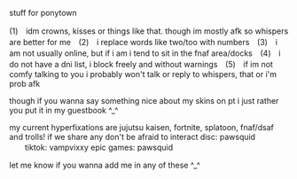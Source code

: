 stuff for ponytown

(1)　idm crowns, kisses or things like that. though im mostly afk so whispers are better for me　(2)　i replace words like two/too with numbers　(3)　i am not usually online, but if i am i tend to sit in the fnaf area/docks　(4)　i do not have a dni list, i block freely and without warnings　(5)　if im not comfy talking to you i probably won't talk or reply to whispers, that or i'm prob afk 

though if you wanna say something nice about my skins on pt i just rather you put it in my guestbook ^_^ 

my current hyperfixations are jujutsu kaisen, fortnite, splatoon, fnaf/dsaf and trolls! if we share any don't be afraid to interact
disc: pawsquid 　　tiktok: vampvixxy
epic games: pawsquid

let me know if you wanna add me in any of these ^_^
<!---
oIdsport/oIdsport is a ✨ special ✨ repository because its `README.md` (this file) appears on your GitHub profile.
You can click the Preview link to take a look at your changes.
--->
